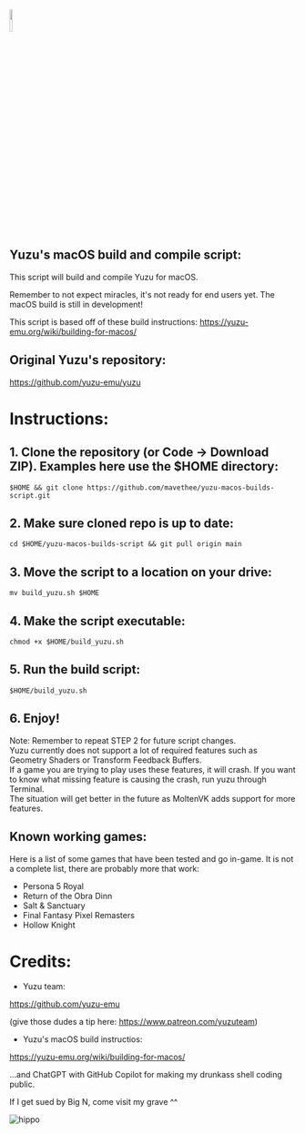 <img src="https://raw.githubusercontent.com/yuzu-emu/yuzu-assets/master/icons/icon.png" width="10%" height="10%"/> 

## Yuzu's macOS build and compile script:

This script will build and compile Yuzu for macOS.

Remember to not expect miracles, it's not ready for end users yet. The macOS build is still in development!

This script is based off of these build instructions:
https://yuzu-emu.org/wiki/building-for-macos/

## Original Yuzu's repository:

https://github.com/yuzu-emu/yuzu

# Instructions:

## 1. Clone the repository (or Code -> Download ZIP). Examples here use the $HOME directory:

```
$HOME && git clone https://github.com/mavethee/yuzu-macos-builds-script.git
```

## 2. Make sure cloned repo is up to date:

```
cd $HOME/yuzu-macos-builds-script && git pull origin main
```

## 3. Move the script to a location on your drive:

```
mv build_yuzu.sh $HOME
```

## 4. Make the script executable:

```
chmod +x $HOME/build_yuzu.sh
```

## 5. Run the build script:

```
$HOME/build_yuzu.sh
```

## 6. Enjoy!

Note: Remember to repeat STEP 2 for future script changes. </br>
Yuzu currently does not support a lot of required features such as Geometry Shaders or Transform Feedback Buffers. </br>
If a game you are trying to play uses these features, it will crash.
If you want to know what missing feature is causing the crash, run yuzu through Terminal. </br>
The situation will get better in the future as MoltenVK adds support for more features.

## Known working games: 
Here is a list of some games that have been tested and go in-game. It is not a complete list, there are probably more that work: 
- Persona 5 Royal
- Return of the Obra Dinn
- Salt & Sanctuary
- Final Fantasy Pixel Remasters
- Hollow Knight

# Credits:

- Yuzu team:

https://github.com/yuzu-emu

(give those dudes a tip here: https://www.patreon.com/yuzuteam)

- Yuzu's macOS build instructios:

https://yuzu-emu.org/wiki/building-for-macos/

...and ChatGPT with GitHub Copilot for making my drunkass shell coding public.

If I get sued by Big N, come visit my grave ^^

![hippo](https://media.tenor.com/uH3ibKuHMSQAAAAC/anime-citrus.gif)

